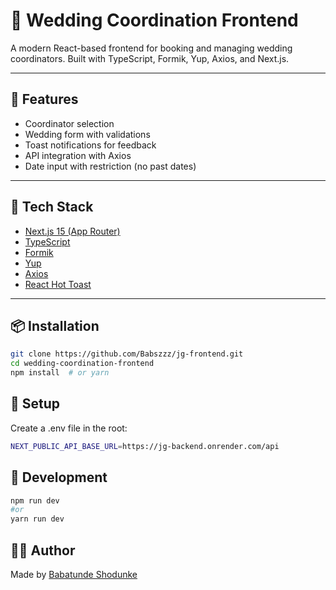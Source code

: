 # 💍 Wedding Coordination Frontend

A modern React-based frontend for booking and managing wedding coordinators. Built with TypeScript, Formik, Yup, Axios, and Next.js.

---

## 🚀 Features

- Coordinator selection
- Wedding form with validations
- Toast notifications for feedback
- API integration with Axios
- Date input with restriction (no past dates)

---

## 🧰 Tech Stack

- [Next.js 15 (App Router)](https://nextjs.org/)
- [TypeScript](https://www.typescriptlang.org/)
- [Formik](https://formik.org/)
- [Yup](https://github.com/jquense/yup)
- [Axios](https://axios-http.com/)
- [React Hot Toast](https://react-hot-toast.com/)

---

## 📦 Installation

```bash
git clone https://github.com/Babszzz/jg-frontend.git
cd wedding-coordination-frontend
npm install  # or yarn
```

## 🔧 Setup

Create a .env file in the root:

```bash
NEXT_PUBLIC_API_BASE_URL=https://jg-backend.onrender.com/api
```

## 🧪 Development

```bash
npm run dev
#or
yarn run dev
```

## 🧑‍💻 Author

Made by [Babatunde Shodunke](https://github.com/babszzz)
